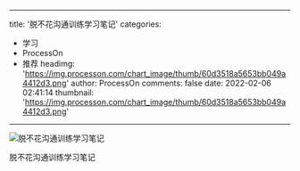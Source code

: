 
---
title: '脱不花沟通训练学习笔记'
categories: 
 - 学习
 - ProcessOn
 - 推荐
headimg: 'https://img.processon.com/chart_image/thumb/60d3518a5653bb049a4412d3.png'
author: ProcessOn
comments: false
date: 2022-02-06 02:41:14
thumbnail: 'https://img.processon.com/chart_image/thumb/60d3518a5653bb049a4412d3.png'
---

<div>   
<img class="thumb" alt="脱不花沟通训练学习笔记" src="https://img.processon.com/chart_image/thumb/60d3518a5653bb049a4412d3.png" referrerpolicy="no-referrer">
<p>脱不花沟通训练学习笔记</p>  
</div>
            